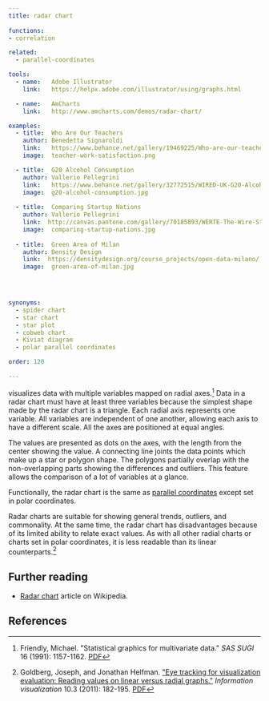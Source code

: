 ```yaml
---
title: radar chart
  
functions:
- correlation

related:
  - parallel-coordinates

tools:
  - name:   Adobe Illustrator
    link:   https://helpx.adobe.com/illustrator/using/graphs.html

  - name:   AmCharts
    link:   http://www.amcharts.com/demos/radar-chart/

examples:
  - title:  Who Are Our Teachers
    author: Benedetta Signaroldi
    link:   https://www.behance.net/gallery/19469225/Who-are-our-teachers-La-Lettura
    image:  teacher-work-satisfaction.png

  - title:  G20 Alcohol Consumption
    author: Vallerio Pellegrini
    link:   https://www.behance.net/gallery/32772515/WIRED-UK-G20-Alcohol-Consumption-2015-2025
    image:  g20-alcohol-consumption.jpg
 
  - title:  Comparing Startup Nations
    author: Vallerio Pellegrini
    link:  http://canvas.pantone.com/gallery/70185893/WERTE-The-Wire-Start-up-Nations
    image:  comparing-startup-nations.jpg
  
  - title:  Green Area of Milan
    author: Density Design
    link:  https://densitydesign.org/course_projects/open-data-milano/
    image:  green-area-of-milan.jpg


  

synonyms:
  - spider chart
  - star chart
  - star plot
  - cobweb chart
  - Kiviat diagram
  - polar parallel coordinates

order: 120

---
```


visualizes data with multiple variables mapped on radial axes.[^friendly]
Data in a radar chart must have at least three variables because the simplest shape made by the radar chart is a triangle. Each radial axis represents one variable. All variables are independent of one another, allowing each axis to have a different scale. All the axes are positioned at equal angles.

<!--more-->
The values are presented as dots on the axes, with the length from the center showing the value. A connecting line joints the data points which make up a star or polygon shape. The polygons partially overlap with the non-overlapping parts showing the differences and outliers. This feature allows the comparison of a lot of variables at a glance. 

Functionally, the radar chart is the same as [parallel coordinates](/parallel-coordinates) except set in polar coordinates.

Radar charts are suitable for showing general trends, outliers, and commonality. At the same time, the radar chart has disadvantages because of its limited ability to relate exact values.  As with all other radial charts or charts set in polar coordinates, it is less readable than its linear counterparts.[^goldberg]

## Further reading
- [Radar chart](https://en.wikipedia.org/wiki/Radar_chart) article on Wikipedia.

## References
[^friendly]: Friendly, Michael. "Statistical graphics for multivariate data." *SAS SUGI* 16 (1991): 1157-1162. [PDF](http://www.math.yorku.ca/SCS/sugi/sugi16-paper.html)
[^goldberg]: Goldberg, Joseph, and Jonathan Helfman. ["Eye tracking for visualization evaluation: Reading values on linear versus radial graphs."](https://doi.org/10.1177/1473871611406623) *Information visualization* 10.3 (2011): 182-195. [PDF](https://pdfs.semanticscholar.org/c33e/8600db63b16e0a7f5f7f3edc7f007b2bb1bf.pdf)

